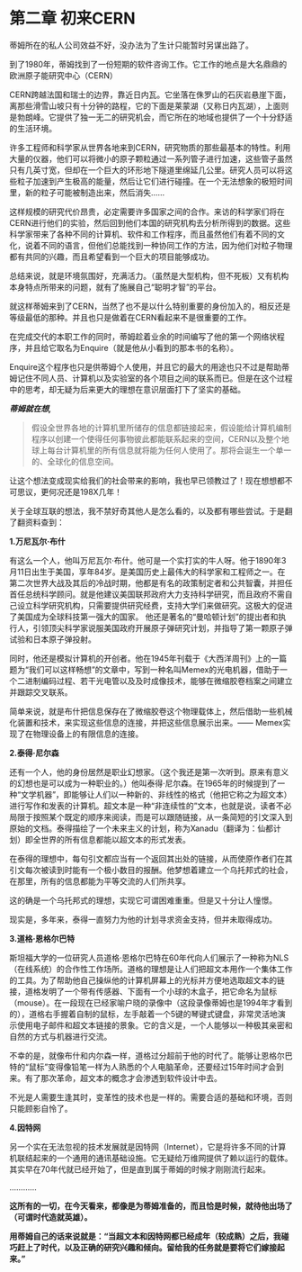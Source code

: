 # 第二章 初来CERN

蒂姆所在的私人公司效益不好，没办法为了生计只能暂时另谋出路了。

到了1980年，蒂姆找到了一份短期的软件咨询工作。它工作的地点是大名鼎鼎的欧洲原子能研究中心（CERN）

CERN跨越法国和瑞士的边界，靠近日内瓦。它坐落在侏罗山的石灰岩悬崖下面，离那些滑雪山坡只有十分钟的路程，它的下面是莱蒙湖（又称日内瓦湖），上面则是勃朗峰。它提供了独一无二的研究机会，而它所在的地域也提供了一个十分舒适的生活环境。

许多工程师和科学家从世界各地来到CERN，研究物质的那些最基本的特性。利用大量的仪器，他们可以将微小的原子颗粒通过一系列管子进行加速，这些管子虽然只有几英寸宽，但却在一个巨大的环形地下隧道里绵延几公里。研究人员可以将这些粒子加速到产生极高的能量，然后让它们进行碰撞。在一个无法想象的极短时间里，新的粒子可能被制造出来，然后消失……

这样规模的研究代价昂贵，必定需要许多国家之间的合作。来访的科学家们将在CERN进行他们的实验，然后回到他们本国的研究机构去分析所得到的数据。这些科学家带来了各种不同的计算机、软件和工作程序，而且虽然他们有着不同的文化，说着不同的语言，但他们总能找到一种协同工作的方法，因为他们对粒子物理都有共同的兴趣，而且希望看到一个巨大的项目能够成功。

总结来说，就是环境氛围好，充满活力。（虽然是大型机构，但不死板）又有机构本身特点所带来的问题，就有了施展自己“聪明才智”的平台。

就这样蒂姆来到了CERN，当然了也不是以什么特别重要的身份加入的，相反还是等级最低的那种。并且也只是做着在CERN看起来不是很重要的工作。

在完成交代的本职工作的同时，蒂姆趁着业余的时间编写了他的第一个网络状程序，并且给它取名为Enquire（就是他从小看到的那本书的名称）。

Enquire这个程序也只是供蒂姆个人使用，并且它的最大的用途也只不过是帮助蒂姆记住不同人员、计算机以及实验室的各个项目之间的联系而已。但是在这个过程中的思考，却无疑为后来更大的理想在意识层面打下了坚实的基础。


***蒂姆就在想,***

> 假设全世界各地的计算机里所储存的信息都链接起来，假设能给计算机编制程序以创建一个使得任何事物彼此都能联系起来的空间，CERN以及整个地球上每台计算机里的所有信息就将能为任何人使用了。那将会诞生一个单一的、全球化的信息空间。

让这个想法变成现实给我们的社会带来的影响，我也早已领教过了！现在想想都不可思议，更何况还是198X几年！

关于全球互联的想法，我不禁好奇其他人是怎么看的，以及都有哪些尝试。于是翻了翻资料查到：

**1.万尼瓦尔·布什**

有这么一个人，他叫万尼瓦尔·布什。他可是一个实打实的牛人呀。他于1890年3月11日出生于美国，享年84岁。是美国历史上最伟大的科学家和工程师之一。在第二次世界大战及其后的冷战时期，他都是有名的政策制定者和公共智囊，并担任首任总统科学顾问。就是他建议美国联邦政府大力支持科学研究，而且政府不需自己设立科学研究机构，只需要提供研究经费，支持大学们来做研究。这极大的促进了美国成为全球科技第一强大的国家。
他还是著名的“曼哈顿计划”的提出者和执行人，引领顶尖科学家说服美国政府开展原子弹研究计划，并指导了第一颗原子弹试验和日本原子弹投射。

同时，他还是模拟计算机的开创者。他在1945年刊载于《大西洋周刊》上的一篇题为“我们可以这样畅想”的文章中，写到一种名叫Memex的光电机器，借助于一个二进制编码过程、若干光电管以及及时成像技术，能够在微缩胶卷档案之间建立并跟踪交叉联系。

简单来说，就是布什把信息保存在了微缩胶卷这个物理载体上，然后借助一些机械化装置和技术，来实现这些信息的连接，并把这些信息展示出来。—— Memex实现了在物理设备上的有限信息的连接。

**2.泰得·尼尔森**

还有一个人，他的身份居然是职业幻想家。（这个我还是第一次听到。原来有意义的幻想也是可以成为一种职业的。）他叫泰得·尼尔森。在1965年的时候提到了一种“文学机器”，即能够让人们以一种新的、非线性的格式（他把它称之为超文本）进行写作和发表的计算机。超文本是一种“非连续性的”文本，也就是说，读者不必局限于按照某个既定的顺序来阅读，而是可以跟随链接，从一条简短的引文深入到原始的文档。泰得描绘了一个未来主义的计划，称为Xanadu（翻译为：仙都计划）即全世界的所有信息都能以超文本的形式发表。

在泰得的理想中，每句引文都应当有一个返回其出处的链接，从而使原作者们在其引文每次被读到时能有一个极小数目的报酬。他梦想着建立一个乌托邦式的社会，在那里，所有的信息都能为平等交流的人们所共享。

这的确是一个乌托邦式的理想，实现它可谓困难重重。但是又十分让人憧憬。

现实是，多年来，泰得一直努力为他的计划寻求资金支持，但并未取得成功。


**3.道格·恩格尔巴特**

斯坦福大学的一位研究人员道格·恩格尔巴特在60年代向人们展示了一种称为NLS（在线系统）的合作性工作场所。道格的理想是让人们把超文本用作一个集体工作的工具。为了帮助他自己操纵他的计算机屏幕上的光标并方便地选取超文本的链接，道格发明了一个带有传感器、下面有一个小球的木盒子，把它命名为鼠标（mouse）。在一段现在已经家喻户晓的录像中（这段录像蒂姆也是1994年才看到的），道格右手握着自制的鼠标，左手敲着一个5键的琴键式键盘，非常灵活地演示使用电子邮件和超文本链接的景象。它的含义是，一个人能够以一种极其亲密和自然的方式与机器进行交流。

不幸的是，就像布什和内尔森一样，道格过分超前于他的时代了。能够让恩格尔巴特的“鼠标”变得像铅笔一样为人熟悉的个人电脑革命，还要经过15年时间才会到来。有了那次革命，超文本的概念才会渗透到软件设计中去。

不光是人需要生逢其时，变革性的技术也是一样的。需要合适的基础和环境，否则只能顾影自怜了。


**4.因特网**

另一个实在无法忽视的技术发展就是因特网（Internet），它是将许多不同的计算机联结起来的一个通用的通讯基础设施。它无疑给万维网提供了赖以运行的载体。其实早在70年代就已经开始了，但是直到属于蒂姆的时候才刚刚流行起来。

…………


**这所有的一切，在今天看来，都像是为蒂姆准备的，而且恰是时候，就待他出场了（可谓时代造就英雄）。**

**用蒂姆自己的话来说就是：“当超文本和因特网都已经成年（较成熟）之后，我碰巧赶上了时代，以及正确的研究兴趣和倾向。留给我的任务就是要将它们嫁接起来。”**

